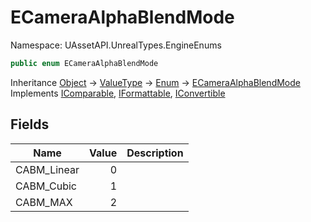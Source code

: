 # ECameraAlphaBlendMode

Namespace: UAssetAPI.UnrealTypes.EngineEnums

```csharp
public enum ECameraAlphaBlendMode
```

Inheritance [Object](https://docs.microsoft.com/en-us/dotnet/api/system.object) → [ValueType](https://docs.microsoft.com/en-us/dotnet/api/system.valuetype) → [Enum](https://docs.microsoft.com/en-us/dotnet/api/system.enum) → [ECameraAlphaBlendMode](./uassetapi.unrealtypes.engineenums.ecameraalphablendmode.md)<br>
Implements [IComparable](https://docs.microsoft.com/en-us/dotnet/api/system.icomparable), [IFormattable](https://docs.microsoft.com/en-us/dotnet/api/system.iformattable), [IConvertible](https://docs.microsoft.com/en-us/dotnet/api/system.iconvertible)

## Fields

| Name | Value | Description |
| --- | --: | --- |
| CABM_Linear | 0 |  |
| CABM_Cubic | 1 |  |
| CABM_MAX | 2 |  |
